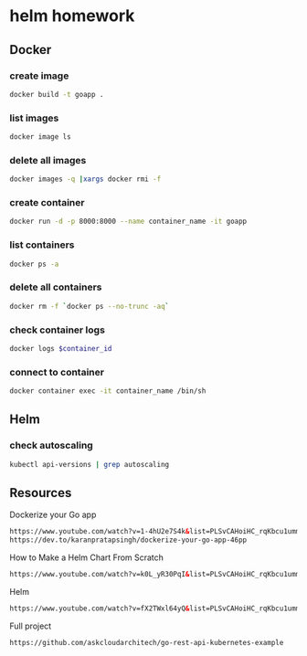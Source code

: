 # helm homework
## Docker
### create image
```sh
docker build -t goapp .
```
### list images
```sh
docker image ls
```
### delete all images
```sh
docker images -q |xargs docker rmi -f
```
### create container
```sh
docker run -d -p 8000:8000 --name container_name -it goapp
```
### list containers
```sh
docker ps -a
```
### delete all containers
```sh
docker rm -f `docker ps --no-trunc -aq`
```
### check container logs
```sh
docker logs $container_id
```
### connect to container
```sh
docker container exec -it container_name /bin/sh
```
## Helm
### check autoscaling
```sh
kubectl api-versions | grep autoscaling
```
## Resources
Dockerize your Go app
```html
https://www.youtube.com/watch?v=1-4hU2e7S4k&list=PLSvCAHoiHC_rqKbcu1ummWVpLTDBNZHH7&index=3
https://dev.to/karanpratapsingh/dockerize-your-go-app-46pp
```

How to Make a Helm Chart From Scratch
```html
https://www.youtube.com/watch?v=k0L_yR30PqI&list=PLSvCAHoiHC_rqKbcu1ummWVpLTDBNZHH7&index=5
```

Helm
```html
https://www.youtube.com/watch?v=fX2TWxl64yQ&list=PLSvCAHoiHC_rqKbcu1ummWVpLTDBNZHH7&index=6
```

Full project
```html
https://github.com/askcloudarchitech/go-rest-api-kubernetes-example
```
